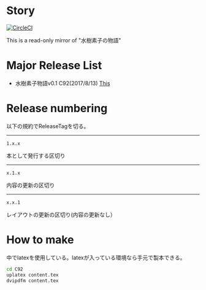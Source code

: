 # Story
[![CircleCI](https://circleci.com/gh/MizukiSonoko/Story/tree/master.svg?style=svg)](https://circleci.com/gh/MizukiSonoko/Story/tree/master)  

This is a read-only mirror of "水樹素子の物語"

# Major Release List 
- 水樹素子物語v0.1 C92(2017/8/13) [This](https://github.com/MizukiSonoko/Story/releases/tag/C92-v0.1)

# Release numbering
以下の規約でReleaseTagを切る。

----
```
1.x.x
```
本として発行する区切り

----
```
x.1.x
```
内容の更新の区切り

----
```
x.x.1
```
レイアウトの更新の区切り(内容の更新なし）


# How to make
中でlatexを使用している。latexが入っている環境なら手元で製本できる。
```sh
cd C92
uplatex content.tex
dvipdfm content.tex
```

